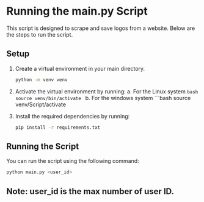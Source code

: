 # Running the main.py Script

This script is designed to scrape and save logos from a website. Below are the steps to run the script.

## Setup

1. Create a virtual environment in your main directory.
    ```bash
    python -m venv venv
    ```

2. Activate the virtual environment by running:
    a. For the Linux system
        ```bash
        source venv/bin/activate
        ```
    b. For the windows system
        ```bash
        source venv/Script/activate

3. Install the required dependencies by running:

    ```bash
    pip install -r requirements.txt
    ```

## Running the Script

You can run the script using the following command:

```bash
python main.py <user_id>
```
## Note: user_id is the max number of user ID.
